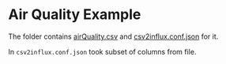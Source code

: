 # Air Quality Example

The folder contains [airQuality.csv](airQuality.csv) and [csv2influx.conf.json](csv2influx.conf.json) for it.

In `csv2influx.conf.json` took subset of columns from file.